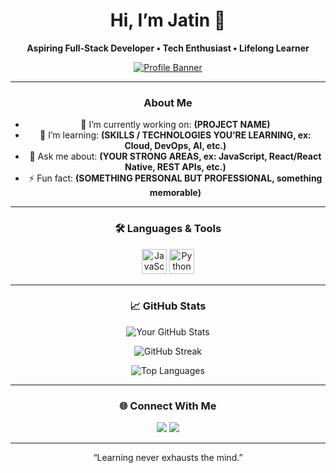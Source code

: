 <!--
    README for Jatin’s GitHub Profile
    Replace placeholders (in ALL CAPS) with your actual info
-->

<div align="center">

# Hi, I’m **Jatin** 👋  
**Aspiring Full-Stack Developer • Tech Enthusiast • Lifelong Learner**

[![Profile Banner](https://imgs.search.brave.com/0g5PBTm9GIjhO8K1lyC5nGES5TdyykSFe-5NmJWgvjU/rs:fit:860:0:0:0/g:ce/aHR0cHM6Ly93d3cu/Y3JlYXRpdmUtdGlt/LmNvbS9ibG9nL2Nv/bnRlbnQvaW1hZ2Vz/L3NpemUvdzk2MC8y/MDIxLzEwL0dpdGh1/Yi1wcm9maWxlLTEu/anBn)](www.linkedin.com/in/jatin-raikwar-4b40b536b)

---

### About Me  
- 🔭 I’m currently working on: **(PROJECT NAME)**  
- 🌱 I’m learning: **(SKILLS / TECHNOLOGIES YOU’RE LEARNING, ex: Cloud, DevOps, AI, etc.)**  
- 💬 Ask me about: **(YOUR STRONG AREAS, ex: JavaScript, React/React Native, REST APIs, etc.)**  
- ⚡ Fun fact: **(SOMETHING PERSONAL BUT PROFESSIONAL, something memorable)**  

---

### 🛠 Languages & Tools

<p>
  <img alt="JavaScript" src="https://skillicons.dev/icons?i=js,ts,react,nodejs,react-native,postgres,mongodb,html,css" height="40" />
  <img alt="Python" src="https://skillicons.dev/icons?i=python" height="40" />
</p>

---

### 📈 GitHub Stats

<p>
  <img align="center" src="https://github-readme-stats.vercel.app/api?username=jatin2602&show_icons=true&theme=radical" alt="Your GitHub Stats" />
</p>
<p>
  <img align="center" src="https://github-readme-streak-stats.herokuapp.com/?user=jatin2602&theme=radical" alt="GitHub Streak" />
</p>
<p>
  <img align="center" src="https://github-readme-stats.vercel.app/api/top-langs?username=jatin2602&layout=compact&theme=radical" alt="Top Languages" />
</p>

---

### 🌐 Connect With Me

<p>
  <a href="www.linkedin.com/in/jatin-raikwar-4b40b536b/"><img src="https://img.shields.io/badge/LinkedIn-Profile-blue?style=for-the-badge&logo=linkedin&logoColor=white"></a>
  <a href="mailto:raijatin2006@gmail.com"><img src="https://img.shields.io/badge/Email-youremail@gmail.com-red?style=for-the-badge&logo=gmail&logoColor=white"></a>
</p>

---

<p align="center">“Learning never exhausts the mind.”</p>

</div>
